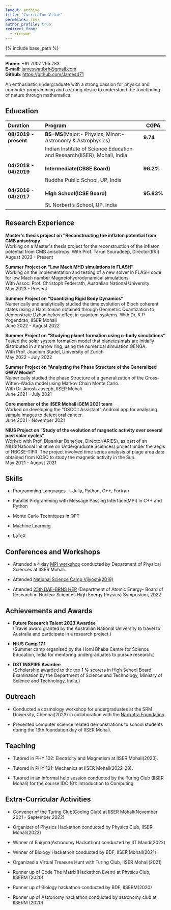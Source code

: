 ```yaml
---
layout: archive
title: "Curriculum Vitae"
permalink: /cv/
author_profile: true
redirect_from:
  - /resume
---
```


{% include base_path %}
<hr style="text-align:left;margin-left:0;border-top:2px solid #6b7278"> 
 
**Phone**: +91 7007 265 783                      
**E-mail**: jameswattbrh@gmail.com  
**Github**: <https://github.com/James471>

An enthusiastic undergraduate with a strong passion for physics and
computer programming and a strong desire to understand the functioning
of nature through mathematics.

**Education**
------------------------------------------------------------------------

|**Duration**           |**Program**                                                               |**CGPA**  |
|:----------------------|:-------------------------------------------------------------------------|----------|
| **08/2019 - present** | **BS-MS**(Major:- Physics, Minor:- Astronomy & Astrophysics)             |**9.74**  |
|                       | Indian Institute of Science Education and Research(IISER), Mohali, India |          |
|                       |                                                                          |          |
| **04/2018 - 04/2019** | **Intermediate(CBSE Board)**                                             |**96.2%** |
|                       | Buddha Public School, UP, India                                          |          |
|                       |                                                                          |          |
| **04/2016 - 04/2017** | **High School(ICSE Board)**                                              |**95.83%**|
|                       | St. Norbert’s School, UP, India                                          |          |

**Research Experience**
------------------------------------------------------------------------

**Master's thesis project on "Reconstructing the inflaton potential from CMB anisotropy**  
Working on a Master's thesis project for the reconstruction of the inflaton potential from
CMB anisotropy.
With Prof. Tarun Souradeep, Director(RRI)
August 2023 - Present

**Summer Project on “Low Mach MHD simulations in FLASH”**  
Working on the implementation and testing of a new solver in FLASH code
for low Mach number Magnetohydrodynamical simulations.  
With Assoc. Prof. Christoph Federrath, Australian National University  
May 2023 - Present

**Summer Project on “Quantizing Rigid Body Dynamics”**  
Numerically and analytically studied the time evolution of Bloch
coherent states using a Hamiltonian obtained through Geometric Quantization 
to demonstrate Dzhanibekov effect in quantum systems.
With Dr. K P Yogendran, IISER Mohali  
June 2022 - August 2022

**Summer Project on “Studying planet formation using n-body simulations”**  
Tested the solar system formation model that planetesimals are initially
distributed in a narrow ring, using the numerical simulation GENGA.  
With Prof. Joachim Stadel, University of Zurich  
May 2022 - July 2022

**Summer Project on “Analyzing the Phase Structure of the Generalized GWW Model”**  
Numerically studied the phase Structure of a generalization of the
Gross-Witten-Wadia model using Markov Chain Monte Carlo.  
With Dr. Anosh Joseph, IISER Mohali  
June 2021 - July 2021

**Core member of the IISER Mohali iGEM 2021 team**  
Worked on developing the “OSCCit Assistant" Android app for
analyzing sample images to detect oral cancer.  
June 2021 - November 2021

**NIUS Project on “Study of the evolution of magnetic activity over several past solar cycles”**  
Worked with Prof. Dipankar Banerjee, Director(ARIES), as part of an
NIUS(National Initiative on Undergraduate Sciences) project under the
aegis of HBCSE-TIFR. The project involved time series analysis of plage
area data obtained from KOSO to study the magnetic activity in the
Sun.  
May 2021 - August 2021

**Skills**
------------------------------------------------------------------------

- Programming Languages $\rightarrow$ Julia, Python, C++, Fortran

- Parallel Programming with Message Passing Interface(MPI) in C++ and
  Python

- Monte Carlo Techniques in QFT

- Machine Learning

- LaTeX

**Conferences and Workshops**
------------------------------------------------------------------------

- Attended a 4 day [MPI
  workshop](https://sites.google.com/view/mpi-workshop/) conducted by
  Department of Physical Sciences at IISER Mohali.

- Attended [National Science Camp
  Vijyoshi(2019)](https://vijyoshi.iiserkol.ac.in/)

- Attended [25th DAE-BRNS
  HEP](https://web.iisermohali.ac.in/dept/physics/daehep2022/home.html)
  (Department of Atomic Energy- Board of Research in Nuclear Sciences
  High Energy Physics) Symposium, 2022

**Achievements and Awards**
------------------------------------------------------------------------

- **Future Research Talent 2023 Awardee**  
  (Travel award granted by the Australian National University to travel
  to Australia and participate in a research project.)

- **NIUS Camp 17.1**  
  (Summer camp organised by the Homi Bhaba Centre for Science Education,
  India for mentoring undergraduates to pursue research.)

- **DST INSPIRE Awardee**  
  (Scholarship awarded to the top 1 % scorers in High School Board
  Examination by the Department of Science and Technology, Ministry of
  Science and Technology, India.)

**Outreach**
------------------------------------------------------------------------

- Conducted a cosmology workshop for undergraduates at the SRM
  University, Chennai(2023) in collaboration with the [Naxxatra
  Foundation](https://www.naxxatra.com/).

- Presented computer science related demonstrations to school students
  during the 16th foundation day of IISER Mohali.

**Teaching**
------------------------------------------------------------------------

- Tutored in PHY 102: Electricity and Magnetism at IISER Mohali(2023).

- Tutored in PHY 101: Mechanics at IISER Mohali(2022-23).

- Tutored in an informal help session conducted by the Turing Club
  (IISER Mohali) for the course IDC 101: Introduction to Computing.

**Extra-Curricular Activities**
------------------------------------------------------------------------

- Convener of the Turing Club(Coding Club) at IISER Mohali(November
  2021 - September 2022)

- Organizer of Physics Hackathon conducted by Physics Club, IISER
  Mohali(2022)

- Winner of Enigma(Astronomy Hackathon) conducted by IIT Mandi(2022)

- Winner of Biology Hackathon conducted by BDF, IISER Mohali(2021)

- Organized a Virtual Treasure Hunt with Turing Club, IISER Mohali(2021)

- Runner up of Code The Matrix(Hackathon Event) at Physics Club, IISERM
  (2020)

- Runner up of Biology hackathon conducted by BDF, IISERM(2020)

- Runner up of Astronomy hackathon conducted by astronomy club at IISERM
  (2020)
